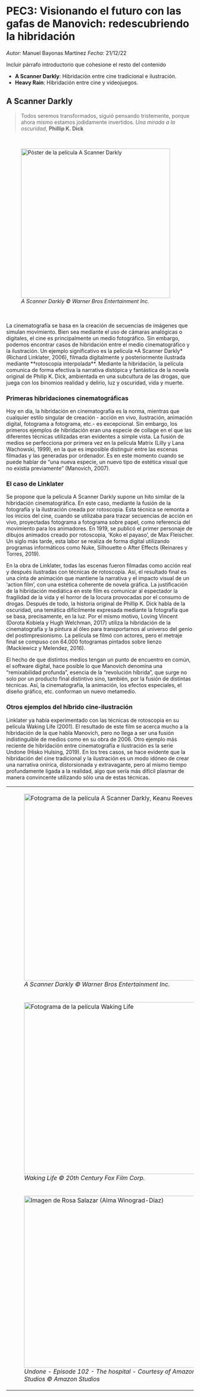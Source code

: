 # PEC3: Visionando el futuro con las gafas de Manovich: redescubriendo la hibridación
*Autor:* Manuel Bayonas Martínez
*Fecha:* 21/12/22

Incluir párrafo introductorio que cohesione el resto del contenido

 - **A Scanner Darkly**: Hibridación entre cine tradicional e ilustración.
 - **Heavy Rain**: Hibridación entre cine y videojuegos.

## A Scanner Darkly

> Todos seremos transformados, siguió pensando tristemente, porque ahora
> mismo estamos jodidamente invertidos.
> *Una mirada a la oscuridad*, **Phillip K. Dick**
<br>
<figure>
<img src="https://m.media-amazon.com/images/M/MV5BOTc2ZGI2MzEtODlkNC00MGQ4LTlkYjQtMDU0YTg1YTI0NDI1L2ltYWdlXkEyXkFqcGdeQXVyNTAyODkwOQ@@._V1_.jpg" alt="Póster de la película A Scanner Darkly" width="400">
<figcaption><em>A Scanner Darkly © Warner Bros Entertainment Inc.</em></figcaption>
</figure>
<br>
<br> 
La cinematografía se basa en la creación de secuencias de imágenes que simulan movimiento. Bien sea mediante el uso de cámaras analógicas o digitales, el cine es principalmente un medio fotográfico. Sin embargo, podemos encontrar casos de hibridación entre el medio cinematográfico y la ilustración. Un ejemplo significativo es la película *A Scanner Darkly* (Richard Linklater, 2006), filmada digitalmente y posteriormente ilustrada mediante **rotoscopia interpolada**. Mediante la hibridación, la película comunica de forma efectiva la narrativa distópica y fantástica de la novela original de Philip K. Dick, ambientada en una subcultura de las drogas, que juega con los binomios realidad y delirio, luz y oscuridad, vida y muerte.

### Primeras hibridaciones cinematográficas

Hoy en día, la hibridación en cinematografía es la norma, mientras que cualquier estilo singular de creación - acción en vivo, ilustración, animación digital, fotograma a fotograma, etc.- es excepcional. Sin embargo, los primeros ejemplos de hibridación eran una especie de collage en el que las diferentes técnicas utilizadas eran evidentes a simple vista. La fusión de medios se perfecciona por primera vez en la película Matrix (Lilly y Lana Wachowski, 1999), en la que es imposible distinguir entre las escenas filmadas y las generadas por ordenador. Es en este momento cuando se puede hablar de “una nueva especie, un nuevo tipo de estética visual que no existía previamente” (Manovich, 2007).

### El caso de Linklater

Se propone que la película A Scanner Darkly supone un hito similar de la hibridación cinematográfica. En este caso, mediante la fusión de la fotografía y la ilustración creada por rotoscopia. Esta técnica se remonta a los inicios del cine, cuando se utilizaba para trazar secuencias de acción en vivo, proyectadas fotograma a fotograma sobre papel, como referencia del movimiento para los animadores. En 1919, se publicó el primer personaje de dibujos animados creado por rotoscopia, ‘Koko el payaso’, de Max Fleischer. Un siglo más tarde, esta labor se realiza de forma digital utilizando programas informáticos como Nuke, Silhouette o After Effects (Reinares y Torres, 2019).

En la obra de Linklater, todas las escenas fueron filmadas como acción real y después ilustradas con técnicas de rotoscopia. Así, el resultado final es una cinta de animación que mantiene la narrativa y el impacto visual de un ‘action film’, con una estética coherente de novela gráfica. La justificación de la hibridación mediática en este film es comunicar al espectador la fragilidad de la vida y el horror de la locura provocadas por el consumo de drogas. Después de todo, la historia original de Phillip K. Dick habla de la oscuridad, una temática difícilmente expresada mediante la fotografía que se basa, precisamente, en la luz. Por el mismo motivo, Loving Vincent (Dorota Kobiela y Hugh Welchman, 2017) utiliza la hibridación de la cinematografía y la pintura al óleo para transportarnos al universo del genio del postimpresionismo. La película se filmó con actores, pero el metraje final se compuso con 64.000 fotogramas pintados sobre lienzo (Mackiewicz y Melendez, 2016).

El hecho de que distintos medios tengan un punto de encuentro en común, el software digital, hace posible lo que Manovich denomina una “remixabilidad profunda”, esencia de la “revolución híbrida”, que surge no solo por un producto final distintivo sino, también, por la fusión de distintas técnicas. Así, la cinematografía, la animación, los efectos especiales, el diseño gráfico, etc. conforman un nuevo metamedio.

### Otros ejemplos del híbrido cine-ilustración

Linklater ya había experimentado con las técnicas de rotoscopia en su película Waking Life (2001). El resultado de este film se acerca mucho a la hibridación de la que habla Manovich, pero no llega a ser una fusión indistinguible de medios como en su obra de 2006. Otro ejemplo más reciente de hibridación entre cinematografía e ilustración es la serie Undone (Hisko Hulsing, 2019). En los tres casos, se hace evidente que la hibridación del cine tradicional y la ilustración es un modo idóneo de crear una narrativa onírica, distorsionada y extravagante, pero al mismo tiempo profundamente ligada a la realidad, algo que sería más difícil plasmar de manera convincente utilizando sólo una de estas técnicas.


|   |   |
|---|---|
|<figure><img src="https://images.squarespace-cdn.com/content/v1/57e05e534402434aa0f846c2/1550204169006-GZX7U7AZD8A2E0KEF47P/MV5BMTUzMTQyNTM0OV5BMl5BanBnXkFtZTcwMTM1NDkxNA%2540%2540._V1_SX1777_CR0%252C0%252C1777%252C999_AL_.jpg?format=1000w" alt="Fotograma de la película A Scanner Darkly, Keanu Reeves" width="500"><figcaption><em>A Scanner Darkly © Warner Bros Entertainment Inc.</em></figcaption></figure>|<figure><img src="https://www.slashfilm.com/img/gallery/how-school-of-rock-pushed-robert-downey-jr-to-star-in-a-scanner-darkly/intro-1657228293.jpg" alt="Fotograma de la película A Scanner Darkly, Robert Downey Jr." width="500"><figcaption><em>A Scanner Darkly © Warner Bros Entertainment Inc.</em></figcaption></figure>|
|<figure><img src="https://pics.filmaffinity.com/Waking_Life-893719971-large.jpg" alt="Fotograma de la película Waking Life" width="460"><figcaption><em>Waking Life © 20th Century Fox Film Corp.</em></figcaption></figure>|<figure><img src="https://filmgrab.files.wordpress.com/2014/07/4385.jpg" alt="Fotograma de la película Waking Life" width="460"><figcaption><em>Waking Life © 20th Century Fox Film Corp.</em></figcaption></figure>|
|<figure><img src="https://www.lavanguardia.com/files/content_image_desktop_filter/uploads/2019/09/25/5fa5337e1c778.jpeg" alt="Imagen de Rosa Salazar (Alma Winograd-Díaz)" width="460"><figcaption><em>Undone - Episode 102 - The hospital - Courtesy of Amazon Studios © Amazon Studios</em></figcaption></figure>|<figure><img src="https://pyxis.nymag.com/v1/imgs/d23/e78/2d309f66425fc1b1497511bf0fd5fe5317-undone-recap-4.2x.rsocial.w600.jpg" alt="De izquierda a derecha - Imagen de Rosa Salazar (Alma Winograd-Díaz) - Imagen de Bob Odenkirk (Jacob Winograd)" width="460"><figcaption><em>Undone - Episode 104 - Moving the keys - Courtesy of Amazon Studios © Amazon Studios</em></figcaption></figure>|
